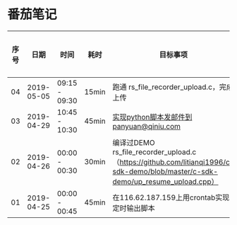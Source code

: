# 番茄笔记

|序号|日期|时间|耗时|目标事项|完成与否|备注 / 原因|
|-|-|-|-|-|-|-|
|04|2019-05-05|09:15 - 09:30|15min|跑通 rs_file_recorder_upload.c，完成上传|是|Qiniu_Zero(putPolicy)；注意声明putPolicy后加上这句话|
|03|2019-04-29|10:45 - 10:30|45min|实现python脚本发邮件到panyuan@qiniu.com|是|curl -XPOST https://morse.qiniu.io/api/notification/send/mail -H "Content-Type:application/json" -H "Client-Id:xxx" -d '{"content": "11", "to": ["panyuan@qiniu.com"], "uid": 0, "subject": ""}' -v|
|02|2019-04-26|00:00 - 00:30|30min|编译过DEMO rs_file_recorder_upload.c（https://github.com/litianqi1996/c-sdk-demo/blob/master/c-sdk-demo/up_resume_upload.cpp）|是|ld: symbol(s) not found for architecture x86_64；_strdup => strdup；记录于https://github.com/peteryuanpan/qdemo/blob/master/Kodo/recordUpload/rs_file_recorder_upload.c|
|01|2019-04-25|00:00 - 00:45|45min|在116.62.187.159上用crontab实现定时输出脚本|是|被nano命令保存给卡住了进度；已知晓nano命令如何保存；2019-04-29 10:30 已完成；crontab -l => */1 * * * * sh /root/panyuan/1.sh|
